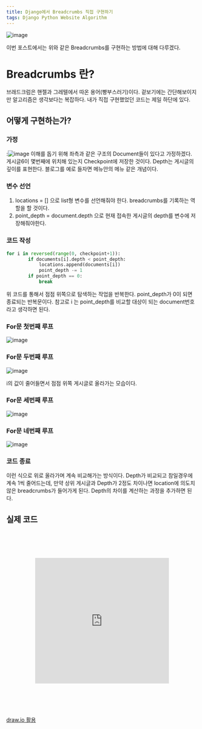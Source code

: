 ```yaml
---
title: Django에서 Breadcrumbs 직접 구현하기
tags: Django Python Website Algorithm
---
```

![image](https://www.highervisibility.com/wp-content/uploads/2019/06/target-breadcrumbs.png)

이번 포스트에서는 위와 같은 Breadcrumbs를 구현하는 방법에 대해 다루겠다.
<!--more-->
# Breadcrumbs 란?
브래드크럼은 핸젤과 그레텔에서 따온 용어(빵부스러기)이다. 겉보기에는 간단해보이지만 알고리즘은 생각보다는 복잡하다. 내가 직접 구현했었던 코드는 제일 하단에 있다.

## 어떻게 구현하는가?
### 가정
:![image](https://user-images.githubusercontent.com/56034782/70847195-ed202c80-1ea4-11ea-99eb-749d3212f027.png)
이해를 돕기 위해 좌측과 같은 구조의 Document들이 있다고 가정하겠다. 게시글6이 몇번째에 위치해 있는지 Checkpoint에 저장한 것이다. Depth는 게시글의 깊이를 표현한다. 블로그를 예로 들자면 메뉴안의 메뉴 같은 개념이다.

### 변수 선언
1. locations = [] 으로 list형 변수를 선언해줘야 한다. breadcrumbs를 기록하는 역할을 할 것이다. 
2. point_depth = document.depth 으로 현재 접속한 게시글의 depth를 변수에 저장해줘야한다. 

### 코드 작성
```python
for i in reversed(range(0, checkpoint+1)):
        if documents[i].depth < point_depth:
            locations.append(documents[i])
            point_depth -= 1
        if point_depth == 0:
            break
```
위 코드를 통해서 점점 위쪽으로 탐색하는 작업을 반복한다. point_depth가 0이 되면 종료되는 반복문이다. 참고로 i 는 point_depth를 비교할 대상이 되는 document번호라고 생각하면 된다. 

### For문 첫번째 루프
![image](https://user-images.githubusercontent.com/56034782/70847308-86037780-1ea6-11ea-917f-3043531bf601.png)

### For문 두번째 루프
![image](https://user-images.githubusercontent.com/56034782/70847319-b0553500-1ea6-11ea-9344-88e6e16a4fe7.png)


i의 값이 줄어들면서 점점 위쪽 게시글로 올라가는 모습이다.

### For문 세번째 루프
![image](https://user-images.githubusercontent.com/56034782/70847329-d084f400-1ea6-11ea-808a-bfb26831f2d2.png)

### For문 네번째 루프
![image](https://user-images.githubusercontent.com/56034782/70847337-e7c3e180-1ea6-11ea-8c00-335266fed7f4.png)

### 코드 종료
이런 식으로 위로 올라가며 계속 비교해가는 방식이다. Depth가 비교되고 참일경우에 계속 1씩 줄어드는데, 만약 상위 게시글과 Depth가 2정도 차이나면 location에 의도치않은 breadcrumbs가 들어가게 된다. Depth의 차이를 계산하는 과정을 추가하면 된다.

## 실제 코드
<iframe
  src="https://carbon.now.sh/embed?bg=rgba(171%2C%20184%2C%20195%2C%201)&t=seti&wt=none&l=python&ds=true&dsyoff=20px&dsblur=68px&wc=true&wa=true&pv=56px&ph=56px&ln=false&fl=1&fm=Hack&fs=14px&lh=133%25&si=false&es=2x&wm=false&code=def%2520document(request%252C%2520id)%253A%250A%2520%2520%2520%2520id_integer%2520%253D%2520int(id)%250A%2520%2520%2520%2520document%2520%253D%2520Document.objects.get(document_id%2520%253D%2520id_integer)%250A%2520%2520%2520%2520book_id_integer%2520%253D%2520int(Document.objects.get(document_id%2520%253D%2520id_integer).book.book_id)%250A%2520%2520%2520%2520book_detail%2520%253D%2520Book.objects.get(book_id%2520%253D%2520book_id_integer)%250A%2520%2520%2520%2520documents%2520%253D%2520book_detail.document_set.all()%250A%250A%2520%2520%2520%2520for%2520i%2520in%2520range(0%252C%2520documents.count())%253A%250A%2520%2520%2520%2520%2520%2520%2520%2520if%2520document.document_id%2520%253D%253D%2520documents%255Bi%255D.document_id%253A%250A%2520%2520%2520%2520%2520%2520%2520%2520%2520%2520%2520%2520checkpoint%2520%253D%2520i%250A%2520%2520%2520%2520%2520%2520%2520%2520%2520%2520%2520%2520break%250A%2520%2520%2520%2520%250A%2520%2520%2520%2520locations%2520%253D%2520%255B%255D%250A%2520%2520%2520%2520point_depth%2520%253D%2520document.depth%250A%2520%2520%2520%2520%250A%2520%2520%2520%2520for%2520i%2520in%2520reversed(range(0%252C%2520checkpoint%252B1))%253A%250A%2520%2520%2520%2520%2520%2520%2520%2520if%2520documents%255Bi%255D.depth%2520%253C%2520point_depth%253A%250A%2509%2509%2509locations.append(documents%255Bi%255D)%250A%2520%2520%2520%2520%2520%2520%2520%2520%2520%2520%2520%2520point_depth%2520-%253D%25201%250A%2520%2520%2520%2520%2520%2520%2520%2520if%2520point_depth%2520%253D%253D%25200%253A%250A%2509%2509break%250A%250A%250A%2520%2520%2520%2520return%2520render(request%252C%2520'post%252Fdocument.html'%252C%2520%257B'document'%253A%2520document%252C'book_detail'%253A%2520book_detail%252C'documents'%253A%2520documents%252C'locations'%2520%253A%2520reversed(locations)%252C%257D)"
  style="transform:scale(0.7); width:100%; height:473px; border:0; overflow:hidden;"
  sandbox="allow-scripts allow-same-origin">
</iframe>


[draw.io 활용](https://user-images.githubusercontent.com/56034782/70847410-789abd00-1ea7-11ea-88b1-4996117fd42f.png)

